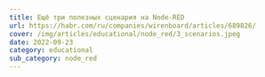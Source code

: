 ```yaml
---
title: Ещё три полезных сценария на Node-RED
url: https://habr.com/ru/companies/wirenboard/articles/689826/
cover: /img/articles/educational/node_red/3_scenarios.jpeg
date: 2022-09-23
category: educational
sub_category: node_red
---
```

